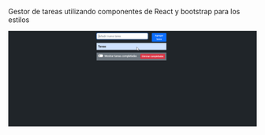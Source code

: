 Gestor de tareas utilizando componentes de React y bootstrap para los estilos

![img](./src/image/GithubHeader1.gif)
